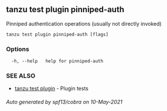 ## tanzu test plugin pinniped-auth

Pinniped authentication operations (usually not directly invoked)

```
tanzu test plugin pinniped-auth [flags]
```

### Options

```
  -h, --help   help for pinniped-auth
```

### SEE ALSO

* [tanzu test plugin](tanzu_test_plugin.md)	 - Plugin tests

###### Auto generated by spf13/cobra on 10-May-2021
